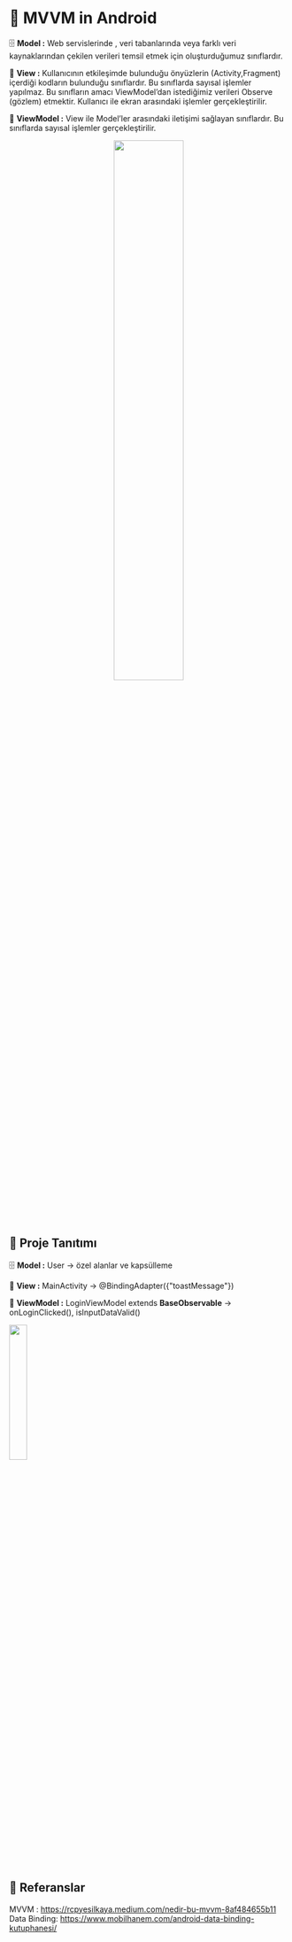 # 🔗 MVVM in Android

🗄️ **Model :** Web servislerinde , veri tabanlarında veya farklı veri kaynaklarından çekilen verileri temsil etmek için oluşturduğumuz sınıflardır.

🎑 **View :** Kullanıcının etkileşimde bulunduğu önyüzlerin (Activity,Fragment) içerdiği kodların bulunduğu sınıflardır. Bu sınıflarda sayısal işlemler yapılmaz. Bu sınıfların amacı ViewModel’dan istediğimiz verileri Observe (gözlem) etmektir. Kullanıcı ile ekran arasındaki işlemler gerçekleştirilir.

🧠 **ViewModel :** View ile Model’ler arasındaki iletişimi sağlayan sınıflardır. Bu sınıflarda sayısal işlemler gerçekleştirilir.

<p align="center">
  <img width="50%" height="50%" src="https://miro.medium.com/max/960/1*-yY0l4XD3kLcZz0rO1sfRA.png"/>
</p>


## 📱 Proje Tanıtımı

🗄️ **Model :** User -> özel alanlar ve kapsülleme

🎑 **View :** MainActivity -> @BindingAdapter({"toastMessage"})

🧠 **ViewModel :** LoginViewModel extends **BaseObservable** -> onLoginClicked(), isInputDataValid()

<p align="left">
  <img width="25%" height="25%" src="https://github.com/yunusemreyakisan/mvvm-android/blob/master/app/Screenshot/MVVM_Login.gif"/>
</p>

## 📝 Referanslar
MVVM : https://rcpyesilkaya.medium.com/nedir-bu-mvvm-8af484655b11  
Data Binding: https://www.mobilhanem.com/android-data-binding-kutuphanesi/
